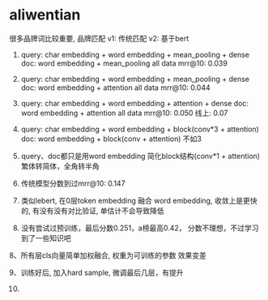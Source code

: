 # aliwentian
很多品牌词比较重要, 品牌匹配
v1: 传统匹配
v2: 基于bert

1. query: char embedding + word embedding + mean_pooling + dense 
   doc: word embedding + mean_pooling
   all data mrr@10: 0.039

2. query: char embedding + word embedding + mean_pooling + dense
   doc: word embedding + attention 
   all data mrr@10: 0.044

3. query: char embedding + word embedding + attention + dense
   doc: word embedding + attention 
   all data mrr@10: 0.050
   线上: 0.07

4. query: char embedding + word embedding + block(conv*3 + attention)
   doc: word embedding + block(conv + attention)
   不如3

5. query、doc都只是用word embedding
   简化block结构(conv*1 + attention)
   繁体转简体，全角转半角

6. 传统模型分数到过mrr@10: 0.147 

7. 类似lebert, 在0层token embedding 融合 word embedding, 收敛上是更快的, 有没有没有对比验证, 单估计不会导致降低

8. 没有尝试过预训练，最后分数0.251，a榜最高0.42， 分数不理想，不过学习到了一些知识吧

8、所有层cls向量简单加权融合, 权重为可训练的参数
   效果变差

9、训练好后, 加入hard sample, 微调最后几层，有提升

10.






